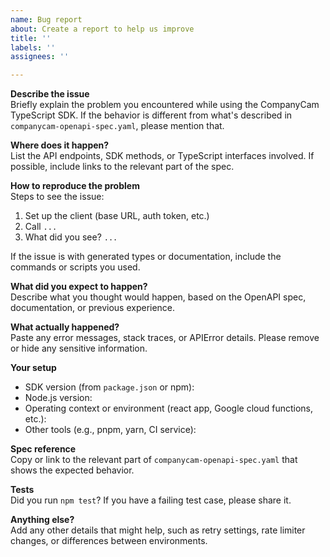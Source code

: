 ```yaml
---
name: Bug report
about: Create a report to help us improve
title: ''
labels: ''
assignees: ''

---
```


**Describe the issue**  
Briefly explain the problem you encountered while using the CompanyCam TypeScript SDK. If the behavior is different from what's described in `companycam-openapi-spec.yaml`, please mention that.

**Where does it happen?**  
List the API endpoints, SDK methods, or TypeScript interfaces involved. If possible, include links to the relevant part of the spec.

**How to reproduce the problem**  
Steps to see the issue:

1. Set up the client (base URL, auth token, etc.)
2. Call `...`
3. What did you see? `...`

If the issue is with generated types or documentation, include the commands or scripts you used.

**What did you expect to happen?**  
Describe what you thought would happen, based on the OpenAPI spec, documentation, or previous experience.

**What actually happened?**  
Paste any error messages, stack traces, or APIError details. Please remove or hide any sensitive information.

**Your setup**

- SDK version (from `package.json` or npm):
- Node.js version:
- Operating context or environment (react app, Google cloud functions, etc.):
- Other tools (e.g., pnpm, yarn, CI service):

**Spec reference**  
Copy or link to the relevant part of `companycam-openapi-spec.yaml` that shows the expected behavior.

**Tests**  
Did you run `npm test`? If you have a failing test case, please share it.

**Anything else?**  
Add any other details that might help, such as retry settings, rate limiter changes, or differences between environments.
